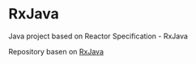 # RxJava
Java project based on Reactor Specification - RxJava

Repository basen on [RxJava](https://linkedin.com//in/german-muzquiz-rodriguez-4a6a3650/)

